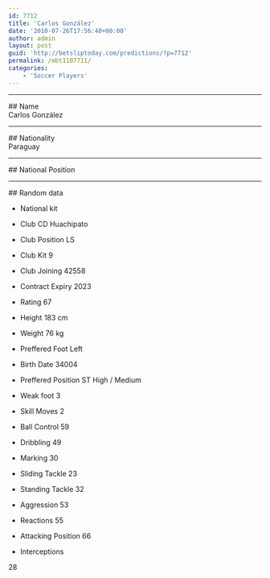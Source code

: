 ```yaml
---
id: 7712
title: 'Carlos González'
date: '2010-07-26T17:56:40+00:00'
author: admin
layout: post
guid: 'http://betsliptoday.com/predictions/?p=7712'
permalink: /mbt1107711/
categories:
    - 'Soccer Players'
---
```


- - - - - -

\## Name  
 Carlos González

- - - - - -

\## Nationality  
 Paraguay

- - - - - -

\## National Position

- - - - - -

\## Random data

- National kit
- Club
 CD Huachipato

- Club Position
 LS

- Club Kit
 9

- Club Joining
 42558

- Contract Expiry
 2023

- Rating
 67

- Height
 183 cm

- Weight
 76 kg

- Preffered Foot
 Left

- Birth Date
 34004

- Preffered Position
 ST High / Medium

- Weak foot
 3

- Skill Moves
 2

- Ball Control
 59

- Dribbling
 49

- Marking
 30

- Sliding Tackle
 23

- Standing Tackle
 32

- Aggression
 53

- Reactions
 55

- Attacking Position
 66

- Interceptions

 28